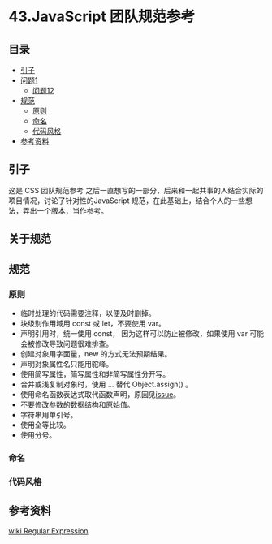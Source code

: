 # 43.JavaScript 团队规范参考
## <a name="index"></a> 目录
- [引子](#start)
- [问题1](#style)
  - [问题12](#link)
- [规范](#standard)
  - [原则](#principle)
  - [命名](#name)
  - [代码风格](#style)
- [参考资料](#reference)


## <a name="start"></a> 引子
这是 CSS 团队规范参考 之后一直想写的一部分，后来和一起共事的人结合实际的项目情况，讨论了针对性的JavaScript 规范，在此基础上，结合个人的一些想法，弄出一个版本，当作参考。

## 关于规范


## <a name="standard"></a> 规范
### <a name="principle"></a> 原则
- 临时处理的代码需要注释，以便及时删掉。
- 块级别作用域用 const 或 let，不要使用 var。
- 声明引用时，统一使用 const， 因为这样可以防止被修改，如果使用 var 可能会被修改导致问题很难排查。
- 创建对象用字面量，new 的方式无法预期结果。
- 声明对象属性名只能用驼峰。
- 使用简写属性，简写属性和非简写属性分开写。
- 合并或浅复制对象时，使用 ... 替代 Object.assign() 。
- 使用命名函数表达式取代函数声明，原因见[issue][url-issue-func794]。
- 不要修改参数的数据结构和原始值。
- 字符串用单引号。
- 使用全等比较。
- 使用分号。

### <a name="name"></a> 命名

### <a name="style"></a> 代码风格


## <a name="reference"></a> 参考资料
[wiki Regular Expression](https://en.wikipedia.org/wiki/Regular_expression)

[url-base]:https://xxholic.github.io/blog/draft


[url-style-airbnb]:https://github.com/airbnb/javascript
[url-style-google]:https://google.github.io/styleguide/jsguide.html
[url-style-jq]:https://contribute.jquery.org/style-guide/js/
[url-style-alloy]:http://alloyteam.github.io/CodeGuide/

[url-issue-func794]:https://github.com/airbnb/javascript/issues/794